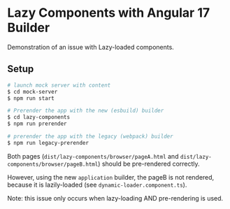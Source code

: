 # Lazy Components with Angular 17 Builder

Demonstration of an issue with Lazy-loaded components.

## Setup

```bash
# launch mock server with content
$ cd mock-server
$ npm run start

# Prerender the app with the new (esbuild) builder
$ cd lazy-components
$ npm run prerender

# prerender the app with the legacy (webpack) builder
$ npm run legacy-prerender
```

Both pages (`dist/lazy-components/browser/pageA.html` and `dist/lazy-components/browser/pageB.html`) should be pre-rendered correctly.

However, using the new `application` builder, the pageB is not rendered, because it is lazily-loaded (see `dynamic-loader.component.ts`).

Note: this issue only occurs when lazy-loading AND pre-rendering is used.
